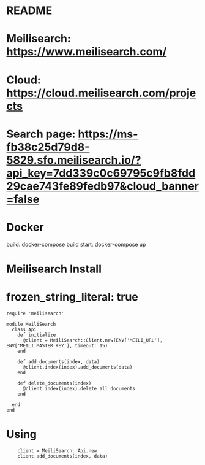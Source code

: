 # README

# Meilisearch: https://www.meilisearch.com/

# Cloud: https://cloud.meilisearch.com/projects

# Search page: https://ms-fb38c25d79d8-5829.sfo.meilisearch.io/?api_key=7dd339c0c69795c9fb8fdd29cae743fe89fedb97&cloud_banner=false


# Docker
build: docker-compose build
start: docker-compose up

# Meilisearch Install

# frozen_string_literal: true


```
require 'meilisearch'

module MeiliSearch
  class Api
    def initialize
      @client = MeiliSearch::Client.new(ENV['MEILI_URL'], ENV['MEILI_MASTER_KEY'], timeout: 15)
    end

    def add_documents(index, data)
      @client.index(index).add_documents(data)
    end

    def delete_documents(index)
      @client.index(index).delete_all_documents
    end

  end
end
```

# Using
```
    client = MeiliSearch::Api.new
    client.add_documents(index, data)
```